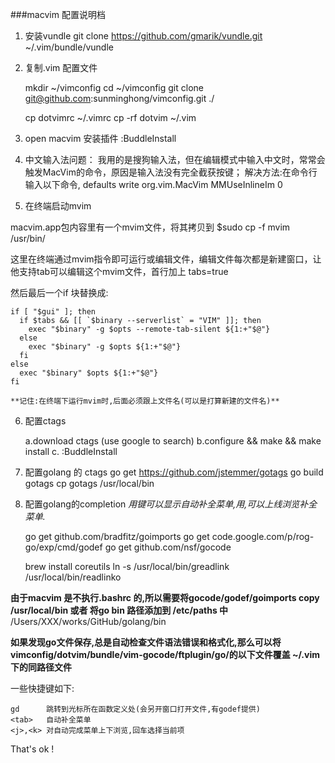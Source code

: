 ###macvim 配置说明档

1. 安装vundle
	git clone https://github.com/gmarik/vundle.git ~/.vim/bundle/vundle

2. 复制.vim 配置文件

	mkdir ~/vimconfig
	cd ~/vimconfig
	git clone git@github.com:sunminghong/vimconfig.git ./

	cp dotvimrc ~/.vimrc
	cp -rf dotvim ~/.vim

3. open macvim 安装插件
	:BuddleInstall


4. 中文输入法问题：
我用的是搜狗输入法，但在编辑模式中输入中文时，常常会触发MacVim的命令，原因是输入法没有完全截获按键；
解决方法:在命令行输入以下命令,
	defaults write org.vim.MacVim MMUseInlineIm 0

5. 在终端启动mvim

macvim.app包内容里有一个mvim文件，将其拷贝到
	$sudo cp -f mvim /usr/bin/

这里在终端通过mvim指令即可运行或编辑文件，编辑文件每次都是新建窗口，让他支持tab可以编辑这个mvim文件，首行加上
	tabs=true

然后最后一个if 块替换成:

	if [ "$gui" ]; then
	  if $tabs && [[ `$binary --serverlist` = "VIM" ]]; then
		exec "$binary" -g $opts --remote-tab-silent ${1:+"$@"}
	  else
		exec "$binary" -g $opts ${1:+"$@"}
	  fi
	else
	  exec "$binary" $opts ${1:+"$@"}
	fi

	**记住:在终端下运行mvim时,后面必须跟上文件名(可以是打算新建的文件名)**

6. 配置ctags

	a.download ctags (use google to search)
	b.configure && make && make install
	c. :BuddleInstall

7. 配置golang 的 ctags
	go get https://github.com/jstemmer/gotags
	go build gotags
	cp gotags /usr/local/bin

8. 配置golang的completion
	*用<tab>键可以显示自动补全菜单,用<j>,<k>可以上线浏览补全菜单.*

	go get github.com/bradfitz/goimports
	go get code.google.com/p/rog-go/exp/cmd/godef
	go get github.com/nsf/gocode

	brew install coreutils
	ln -s /usr/local/bin/greadlink /usr/local/bin/readlinko

**由于macvim 是不执行.bashrc 的,所以需要将gocode/godef/goimports copy /usr/local/bin 或者 将go bin 路径添加到 /etc/paths 中**
	/Users/XXX/works/GitHub/golang/bin

**如果发现go文件保存,总是自动检查文件语法错误和格式化,那么可以将vimconfig/dotvim/bundle/vim-gocode/ftplugin/go/的以下文件覆盖 ~/.vim下的同路径文件**

一些快捷键如下:

	gd		跳转到光标所在函数定义处(会另开窗口打开文件,有godef提供)
	<tab>	自动补全菜单
	<j>,<k> 对自动完成菜单上下浏览,回车选择当前项


That's ok !

